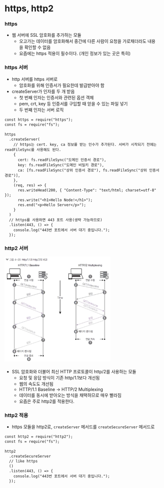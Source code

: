 ﻿# https, http2

### https

- 웹 서버에 SSL 암호화를 추가하는 모듈
  - 오고가는 데이터를 암호화해서 중간에 다른 사람이 요청을 가로채더라도 내용을 확인할 수 없음
  - 요즘에는 https 적용이 필수이다. (개인 정보가 있는 곳은 특히)

### https 서버

- http 서버를 https 서버로
  - 암호화를 위해 인증서가 필요한데 발급받아야 함
- createServer가 인자를 두 개 받음
  - 첫 번째 인자는 인증서와 관련된 옵션 객체
  - pem, crt, key 등 인증서를 구입할 때 얻을 수 있는 파일 넣기
  - 두 번째 인자는 서버 로직

```tsx
const https = require("https");
const fs = require("fs");

https
  .createServer(
    // https는 cert. key, ca 정보를 받는 인수가 추가된다. 서버가 시작되기 전에는 readFileSync를 사용해도 된다.
    {
      cert: fs.readFileSync("도메인 인증서 경로"),
      key: fs.readFileSync("도메인 비밀키 경로"),
      ca: [fs.readFileSync("상위 인증서 경로"), fs.readFileSync("상위 인증서 경로")],
    },
    (req, res) => {
      res.writeHead(200, { "Content-Type": "text/html; charset=utf-8" });
      res.write("<h1>Hello Node!</h1>");
      res.end("<p>Hello Server</p>");
    }
  )
  // https를 사용하면 443 포트 사용(생략 가능하므로)
  .listen(443, () => {
    console.log("443번 포트에서 서버 대기 중입니다.");
  });
```

### http2 서버

![](../img/210415-1.png)

- SSL 암호화와 더불어 최신 HTTP 프로토콜이 http/2를 사용하는 모듈
  - 요청 및 응답 방식이 기존 http/1.1보다 개선됨
  - 웹의 속도도 개선됨
  - HTTP/1.1 Baseline → HTTP/2 Multiplexing
  - 데이터를 동시에 받아오는 방식을 채택하므로 매우 빨라짐
  - 요즘은 주로 http2를 적용한다.

### http2 적용

- https 모듈을 http2로, `createServer` 메서드를 `createSecureServer` 메서드로

```tsx
const http2 = require("http2");
const fs = require("fs");

http2
  .createSecureServer
  // like https
  ()
  .listen(443, () => {
    console.log("443번 포트에서 서버 대기 중입니다.");
  });
```

